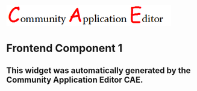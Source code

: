 ![CAE](https://github.com/GHProjectsTest/frontendComponent-39/blob/gh-pages/img/logo.png)  

Frontend Component 1
===================


This widget was automatically generated by the Community Application Editor CAE.  
---------------
